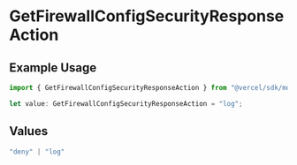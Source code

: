 # GetFirewallConfigSecurityResponseAction

## Example Usage

```typescript
import { GetFirewallConfigSecurityResponseAction } from "@vercel/sdk/models/getfirewallconfigop.js";

let value: GetFirewallConfigSecurityResponseAction = "log";
```

## Values

```typescript
"deny" | "log"
```